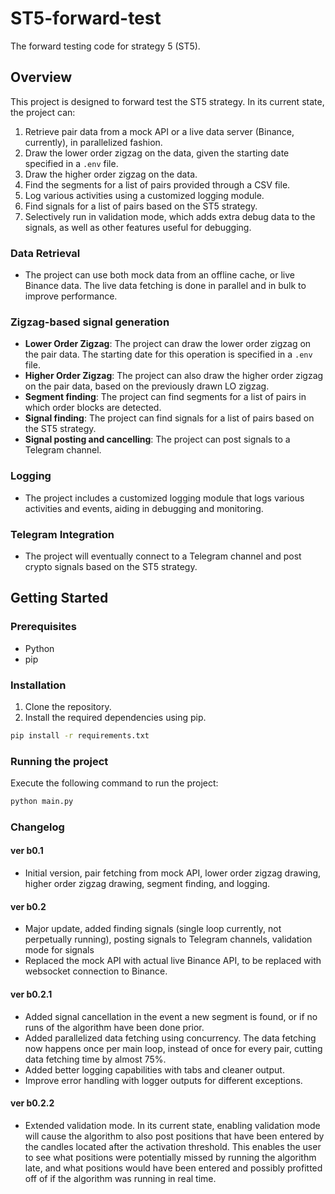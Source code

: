# ST5-forward-test

The forward testing code for strategy 5 (ST5).

## Overview

This project is designed to forward test the ST5 strategy. In its current state, the project can:

1. Retrieve pair data from a mock API or a live data server (Binance, currently), in parallelized fashion.
2. Draw the lower order zigzag on the data, given the starting date specified in a `.env` file.
3. Draw the higher order zigzag on the data.
4. Find the segments for a list of pairs provided through a CSV file.
5. Log various activities using a customized logging module.
6. Find signals for a list of pairs based on the ST5 strategy.
7. Selectively run in validation mode, which adds extra debug data to the signals, as well as other features useful for debugging.

### Data Retrieval

- The project can use both mock data from an offline cache, or live Binance data. The live data fetching is done in parallel and in bulk to improve
  performance.

### Zigzag-based signal generation

- **Lower Order Zigzag**: The project can draw the lower order zigzag on the pair data. The starting date for this operation is specified in a `.env`
  file.
- **Higher Order Zigzag**: The project can also draw the higher order zigzag on the pair data, based on the previously drawn LO zigzag.
- **Segment finding**: The project can find segments for a list of pairs in which order blocks are detected.
- **Signal finding**: The project can find signals for a list of pairs based on the ST5 strategy.
- **Signal posting and cancelling**: The project can post signals to a Telegram channel.

### Logging

- The project includes a customized logging module that logs various activities and events, aiding in debugging and monitoring.

### Telegram Integration

- The project will eventually connect to a Telegram channel and post crypto signals based on the ST5 strategy.

## Getting Started

### Prerequisites

- Python
- pip

### Installation

1. Clone the repository.
2. Install the required dependencies using pip.

```sh
pip install -r requirements.txt
```

### Running the project

Execute the following command to run the project:

```sh
python main.py
```

### Changelog

#### ver b0.1

- Initial version, pair fetching from mock API, lower order zigzag drawing, higher order zigzag drawing, segment finding, and logging.

#### ver b0.2

- Major update, added finding signals (single loop currently, not perpetually running), posting signals to Telegram channels, validation mode for
  signals
- Replaced the mock API with actual live Binance API, to be replaced with websocket connection to Binance.

#### ver b0.2.1

- Added signal cancellation in the event a new segment is found, or if no runs of the algorithm have been done prior.
- Added parallelized data fetching using concurrency. The data fetching now happens once per main loop, instead of once for every pair, cutting data
  fetching time by almost 75%.
- Added better logging capabilities with tabs and cleaner output.
- Improve error handling with logger outputs for different exceptions.

#### ver b0.2.2

- Extended validation mode. In its current state, enabling validation mode will cause the algorithm to also post positions that have been entered by
  the candles located after the activation threshold. This enables the user to see what positions were potentially missed by running the algorithm
  late, and what positions would have been entered and possibly profitted off of if the algorithm was running in real time.